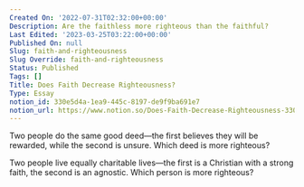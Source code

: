 ```yaml
---
Created On: '2022-07-31T02:32:00+00:00'
Description: Are the faithless more righteous than the faithful?
Last Edited: '2023-03-25T03:22:00+00:00'
Published On: null
Slug: faith-and-righteousness
Slug Override: faith-and-righteousness
Status: Published
Tags: []
Title: Does Faith Decrease Righteousness?
Type: Essay
notion_id: 330e5d4a-1ea9-445c-8197-de9f9ba691e7
notion_url: https://www.notion.so/Does-Faith-Decrease-Righteousness-330e5d4a1ea9445c8197de9f9ba691e7
---
```

<p>Two people do the same good deed—the first believes they will be rewarded, while the second is unsure.  Which deed is more righteous?</p>
<p>Two people live equally charitable lives—the first is a Christian with a strong faith, the second is an agnostic.  Which person is more righteous?</p>
